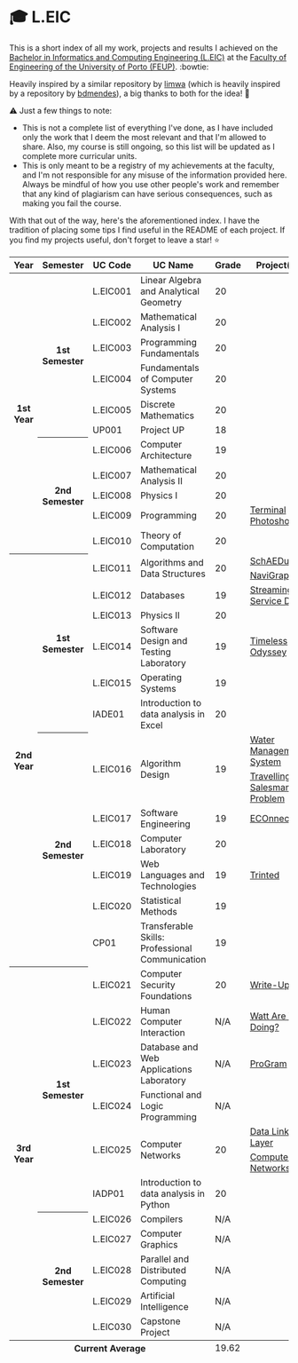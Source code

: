 # :mortar_board: L.EIC

This is a short index of all my work, projects and results I achieved on the [Bachelor in Informatics and Computing Engineering (L.EIC)](https://sigarra.up.pt/feup/en/cur_geral.cur_view?pv_curso_id=22841&pv_ano_lectivo=2024) at the [Faculty of Engineering of the University of Porto (FEUP)](https://sigarra.up.pt/feup/en/web_page.Inicial). :bowtie:

Heavily inspired by a similar repository by [limwa](https://github.com/limwa/feup?tab=readme-ov-file) (which is heavily inspired by a repository by [bdmendes](https://github.com/bdmendes/feup)), a big thanks to both for the idea! :raised_hands:

:warning: Just a few things to note:
- This is not a complete list of everything I've done, as I have included only the work that I deem the most relevant and that I'm allowed to share. Also, my course is still ongoing, so this list will be updated as I complete more curricular units.
- This is only meant to be a registry of my achievements at the faculty, and I'm not responsible for any misuse of the information provided here. Always be mindful of how you use other people's work and remember that any kind of plagiarism can have serious consequences, such as making you fail the course.

With that out of the way, here's the aforementioned index. I have the tradition of placing some tips I find useful in the README of each project. If you find my projects useful, don't forget to leave a star! :star:

<table>
    <thead>
        <tr>
            <th>Year</th>
            <th>Semester</th>
            <th>UC Code</th>
            <th>UC Name</th>
            <th>Grade</th>
            <th>Project(s)</th>
        </tr>
    </thead>
    <tbody>
        <tr>
            <th rowspan="11">1st Year</th>
            <th rowspan="6">1st Semester</th>
            <td>L.EIC001</td>
            <td>Linear Algebra and Analytical Geometry</td>
            <td>20</td>
            <td></td>
        </tr>
        <tr>
            <td>L.EIC002</td>
            <td>Mathematical Analysis I</td>
            <td>20</td>
            <td></td>
        </tr>
        <tr>
            <td>L.EIC003</td>
            <td>Programming Fundamentals</td>
            <td>20</td>
            <td></td>
        </tr>
        <tr>
            <td>L.EIC004</td>
            <td>Fundamentals of Computer Systems</td>
            <td>20</td>
            <td></td>
        </tr>
        <tr>
            <td>L.EIC005</td>
            <td>Discrete Mathematics</td>
            <td>20</td>
            <td></td>
        </tr>
        <tr>
            <td>UP001</td>
            <td>Project UP</td>
            <td>18</td>
            <td></td>
        </tr>
        <tr>
            <th rowspan="5">2nd Semester</th>
            <td>L.EIC006</td>
            <td>Computer Architecture</td>
            <td>19</td>
            <td></td>
        </tr>
        <tr>
            <td>L.EIC007</td>
            <td>Mathematical Analysis II</td>
            <td>20</td>
            <td></td>
        </tr>
        <tr>
            <td>L.EIC008</td>
            <td>Physics I</td>
            <td>20</td>
            <td></td>
        </tr>
        <tr>
            <td>L.EIC009</td>
            <td>Programming</td>
            <td>20</td>
            <td><a href="https://github.com/Process-ing/feup-prog">Terminal Photoshop</a></td>
        </tr>
        <tr>
            <td>L.EIC010</td>
            <td>Theory of Computation</td>
            <td>20</td>
            <td></td>
        </tr>
        <tr>
            <th rowspan="14">2nd Year</th>
            <th rowspan="7">1st Semester</th>
            <td rowspan="2">L.EIC011</td>
            <td rowspan="2">Algorithms and Data Structures</td>
            <td rowspan="2">20</td>
            <td><a href="https://github.com/Process-ing/feup-aed1">SchAEDuler</a></td>
        </tr>
        <tr>
            <td><a href="https://github.com/Process-ing/feup-aed2">NaviGraph</a></td>
        </tr>
        <tr>
            <td>L.EIC012</td>
            <td>Databases</td>
            <td>19</td>
            <td><a href="https://github.com/Process-ing/feup-bd">Streaming Service DB</a></td>
        </tr>
        <tr>
            <td>L.EIC013</td>
            <td>Physics II</td>
            <td>20</td>
            <td></td>
        </tr>
        <tr>
            <td>L.EIC014</td>
            <td>Software Design and Testing Laboratory</td>
            <td>19</td>
            <td><a href="https://github.com/Process-ing/feup-ldts">Timeless Odyssey</a></td>
        </tr>
        <tr>
            <td>L.EIC015</td>
            <td>Operating Systems</td>
            <td>19</td>
            <td></td>
        </tr>
        <tr>
            <td>IADE01</td>
            <td>Introduction to data analysis in Excel</td>
            <td>20</td>
            <td></td>
        </tr>
        <tr>
            <th rowspan="7">2nd Semester</th>
            <td rowspan="2">L.EIC016</td>
            <td rowspan="2">Algorithm Design</td>
            <td rowspan="2">19</td>
            <td><a href="https://github.com/Process-ing/feup-da1">Water Management System</a></td>
        </tr>
        <tr>
            <td><a href="https://github.com/Process-ing/feup-da2">Travelling Salesman Problem</a></td>
        </tr>
        <tr>
            <td>L.EIC017</td>
            <td>Software Engineering</td>
            <td>19</td>
            <td><a href="https://github.com/Process-ing/feup-esof">ECOnnect</a></td>
        </tr>
        <tr>
            <td>L.EIC018</td>
            <td>Computer Laboratory</td>
            <td>20</td>
            <td></td>
        </tr>
        <tr>
            <td>L.EIC019</td>
            <td>Web Languages and Technologies</td>
            <td>19</td>
            <td><a href="https://github.com/Process-ing/feup-ltw">Trinted</a></td>
        </tr>
        <tr>
            <td>L.EIC020</td>
            <td>Statistical Methods</td>
            <td>19</td>
            <td></td>
        </tr>
        <tr>
            <td>CP01</td>
            <td>Transferable Skills: Professional Communication</td>
            <td>19</td>
            <td></td>
        </tr>
        <tr>
            <th rowspan="12">3rd Year</th>
            <th rowspan="7">1st Semester</th>
            <td>L.EIC021</td>
            <td>Computer Security Foundations</td>
            <td>20</td>
            <td><a href="https://github.com/Process-ing/feup-fsi">Write-Ups</a></td>
        </tr>
        <tr>
            <td>L.EIC022</td>
            <td>Human Computer Interaction</td>
            <td>N/A</td>
            <td><a href="https://github.com/Process-ing/feup-ipc">Watt Are You Doing?</a></td>
        </tr>
        <tr>
            <td>L.EIC023</td>
            <td>Database and Web Applications Laboratory</td>
            <td>N/A</td>
            <td><a href="https://github.com/Process-ing/feup-lbaw">ProGram</a></td>
        </tr>
        <tr>
            <td>L.EIC024</td>
            <td>Functional and Logic Programming</td>
            <td>N/A</td>
            <td></td>
        </tr>
        <tr>
            <td rowspan="2">L.EIC025</td>
            <td rowspan="2">Computer Networks</td>
            <td rowspan="2">20</td>
            <td><a href="https://github.com/Process-ing/feup-rcom1">Data Link Layer</a></td>
        </tr>
        <tr>
            <td><a href="https://github.com/Process-ing/feup-rcom2">Computer Networks</a></td>
        </tr>
        <tr>
            <td>IADP01</td>
            <td>Introduction to data analysis in Python</td>
            <td>20</td>
            <td></td>
        </tr>
        <tr>
            <th rowspan="5">2nd Semester</th>
            <td>L.EIC026</td>
            <td>Compilers</td>
            <td>N/A</td>
            <td></td>
        </tr>
        <tr>
            <td>L.EIC027</td>
            <td>Computer Graphics</td>
            <td>N/A</td>
            <td></td>
        </tr>
        <tr>
            <td>L.EIC028</td>
            <td>Parallel and Distributed Computing</td>
            <td>N/A</td>
            <td></td>
        </tr>
        <tr>
            <td>L.EIC029</td>
            <td>Artificial Intelligence</td>
            <td>N/A</td>
            <td></td>
        </tr>
        <tr>
            <td>L.EIC030</td>
            <td>Capstone Project</td>
            <td>N/A</td>
            <td></td>
        </tr>
    </tbody>
    <tfoot>
        <tr>
            <th colspan="4">Current Average</th>
            <td colspan="2">19.62</td>
        </tr>
    </tfoot>
</table>